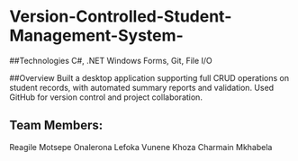 # Version-Controlled-Student-Management-System-

 ##Technologies
 C#, .NET Windows Forms, Git, File I/O 

 ##Overview
 Built a desktop application supporting full CRUD operations on student records, with automated summary reports and validation. Used GitHub for version control and project collaboration.

## Team Members:
 Reagile Motsepe
 Onalerona Lefoka
 Vunene Khoza
 Charmain Mkhabela
